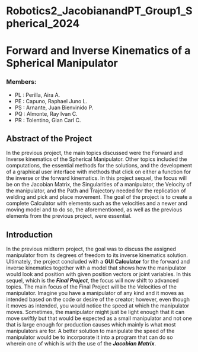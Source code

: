 # Robotics2_JacobianandPT_Group1_Spherical_2024
# Forward and Inverse Kinematics of a Spherical Manipulator
### Members:
- PL : Perilla, Aira A.
- PE : Capuno, Raphael Juno L.
- PS : Arnante, Juan Bienvinido P.
- PQ : Almonte, Ray Ivan C.
- PR : Tolentino, Gian Carl C.

##  Abstract of the Project

In the previous project, the main topics discussed were the Forward and Inverse kinematics of the Spherical Manipulator. Other topics included the computations, the essential methods for the solutions, and the development of a graphical user interface with methods that click on either a function for the inverse or the forward kinematics. In this project sequel, the focus will be on the Jacobian Matrix, the Singularities of a manipulator, the Velocity of the manipulator, and the Path and Trajectory needed for the replication of welding and pick and place movement. The goal of the project is to create a complete Calculator with elements such as the velocities and a newer and moving model and to do so, the aforementioned, as well as the previous elements from the previous project, were essential.

## Introduction
In the previous midterm project, the goal was to discuss the assigned manipulator from its degrees of freedom to its inverse kinematics solution. Ultimately, the project concluded with a **GUI Calculator** for the forward and inverse kinematics together with a model that shows how the manipulator would look and position with given position vectors or joint variables. In this sequel, which is the ***Final Project***, the focus will now shift to advanced topics. The main focus of the Final Project will be the Velocities of the manipulator. Imagine you have a manipulator of any kind and it moves as intended based on the code or desire of the creator; however, even though it moves as intended, you would notice the speed at which the manipulator moves. Sometimes, the manipulator might just be light enough that it can move swiftly but that would be expected as a small manipulator and not one that is large enough for production causes which mainly is what most manipulators are for. A better solution to manipulate the speed of the manipulator would be to incorporate it into a program that can do so wherein one of which is with the use of the ***Jacobian Matrix***.


